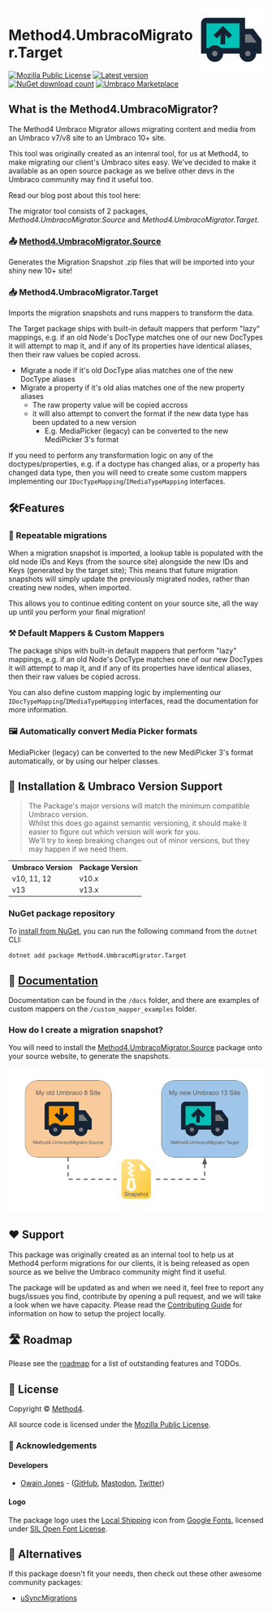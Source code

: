 <img src="./docs/images/UmbracoMigratorTarget_Logo.png" alt="Method4.UmbracoMigrator.Target Logo" height="130" align="right">

# Method4.UmbracoMigrator.Target
[![Mozilla Public License](https://img.shields.io/badge/MPL--2.0-orange?label=license)](https://opensource.org/licenses/MPL-2) 
[![Latest version](https://img.shields.io/nuget/v/Method4.UmbracoMigrator.Target?label=version)](https://marketplace.umbraco.com/package/method4.umbracomigrator.target) 
[![NuGet download count](https://img.shields.io/nuget/dt/Method4.UmbracoMigrator.Target?label=downloads)](https://www.nuget.org/packages/Method4.UmbracoMigrator.Target)
[![Umbraco Marketplace](https://img.shields.io/badge/umbraco-marketplace-%233544B1)](https://marketplace.umbraco.com/package/method4.umbracomigrator.target)

## What is the Method4.UmbracoMigrator?
The Method4 Umbraco Migrator allows migrating content and media from an Umbraco v7/v8 site to an Umbraco 10+ site.

This tool was originally created as an intenral tool, for us at Method4, to make migrating our client's Umbraco sites easy. We've decided to make it available as an open source package as we belive other devs in the Umbraco community may find it useful too.

Read our blog post about this tool here:

The migrator tool consists of 2 packages, _Method4.UmbracoMigrator.Source_ and _Method4.UmbracoMigrator.Target_.

### 📤 [Method4.UmbracoMigrator.Source](https://github.com/Method4Ltd/Method4.UmbracoMigrator.Source)
Generates the Migration Snapshot .zip files that will be imported into your shiny new 10+ site!

### 📥 Method4.UmbracoMigrator.Target
Imports the migration snapshots and runs mappers to transform the data.

The Target package ships with built-in default mappers that perform "lazy" mappings, e.g. if an old Node's DocType matches one of our new DocTypes it will attempt to map it, and if any of its properties have identical aliases, then their raw values be copied across.

- Migrate a node if it's old DocType alias matches one of the new DocType aliases
- Migrate a property if it's old alias matches one of the new property aliases
     - The raw property value will be copied accross
     - it will also attempt to convert the format if the new data type has been updated to a new version
          - E.g. MediaPicker (legacy)  can be converted to the new MediPicker 3's format
    

If you need to perform any transformation logic on any of the doctypes/properties, e.g. if a doctype has changed alias, or a property has changed data type, then you will need to create some custom mappers implementing our `IDocTypeMapping`/`IMediaTypeMapping` interfaces.

## 🛠️Features

### 🔁 Repeatable migrations
When a migration snapshot is imported, a lookup table is populated with the old node IDs and Keys (from the source site) alongside the new IDs and Keys (generated by the target site); This means that future migration snapshots will simply update the previously migrated nodes, rather than creating new nodes, when imported.

This allows you to continue editing content on your source site, all the way up until you perform your final migration!

### ⚒️ Default Mappers & Custom Mappers
The package ships with built-in default mappers that perform "lazy" mappings, e.g. if an old Node's DocType matches one of our new DocTypes it will attempt to map it, and if any of its properties have identical aliases, then their raw values be copied across.

You can also define custom mapping logic by implementing our `IDocTypeMapping`/`IMediaTypeMapping` interfaces, read the documentation for more information.

### 🖼️ Automatically convert Media Picker formats
MediaPicker (legacy) can be converted to the new MediPicker 3's format automatically, or by using our helper classes.

## 🚀 Installation & Umbraco Version Support
> The Package's major versions will match the minimum compatible Umbraco version.<br>
> Whilst this does go against semantic versioning, it should make it easier to figure out which version will work for you.<br>
> We'll try to keep breaking changes out of minor versions, but they may happen if we need them.

<table>
  <tr>
    <th><strong>Umbraco Version</strong></th>
    <th><string>Package Version</strong></th>
  </tr>
  <tr>
    <td>v10, 11, 12</td>
    <td>v10.x</td>
  </tr>
  <tr>
    <td>v13</td>
    <td>v13.x</td>
  </tr>
</table>

### NuGet package repository

To [install from NuGet](https://www.nuget.org/packages/Method4.UmbracoMigrator.Target), you can run the following command from the `dotnet` CLI:

```
dotnet add package Method4.UmbracoMigrator.Target
```

## 📄 [Documentation](https://github.com/Method4Ltd/Method4.UmbracoMigrator.Target/blob/main/docs/README.md)
Documentation can be found in the `/docs` folder, and there are examples of custom mappers on the `/custom_mapper_examples` folder.

### How do I create a migration snapshot?
You will need to install the [Method4.UmbracoMigrator.Source](https://github.com/Method4Ltd/Method4.UmbracoMigrator.Source) package onto your source website, to generate the snapshots.

![Diagram showing a snapshot export from a va8 to v13 site](./docs/images/Snapshot_diagram.png)

## ❤️ Support
This package was originally created as an internal tool to help us at Method4 perform migrations for our clients, it is being released as open source as we belive the Umbraco community might find it useful.

The package will be updated as and when we need it, feel free to report any bugs/issues you find, contribute by opening a pull request, and we will take a look when we have capacity. Please read the [Contributing Guide](https://github.com/Method4Ltd/Method4.UmbracoMigrator.Target/blob/main/docs/CONTRIBUTING.md) for information on how to setup the project locally.

## 🛣️ Roadmap
Please see the [roadmap](https://github.com/Method4Ltd/Method4.UmbracoMigrator.Target/blob/main/docs/ROADMAP.md) for a list of outstanding features and TODOs.

## 📝 License
Copyright &copy; [Method4](https://www.method4.co.uk/).

All source code is licensed under the [Mozilla Public License](../LICENSE).

### 🤝 Acknowledgements
#### Developers

- [Owain Jones](https://owainjones.dev) - ([GitHub](https://github.com/OwainJ), [Mastodon](https://umbracocommunity.social/@ojodev), [Twitter](https://twitter.com/The_DarkGhost))

#### Logo
The package logo uses the [Local Shipping](https://fonts.google.com/icons?selected=Material%20Symbols%20Outlined%3Alocal_shipping%3AFILL%400%3Bwght%40400%3BGRAD%400%3Bopsz%4024) icon from [Google Fonts](https://fonts.google.com/icons), licensed under [SIL Open Font License](https://openfontlicense.org/).

## 🙌 Alternatives
If this package doesn't fit your needs, then check out these other awesome community packages:
- [uSyncMigrations](https://github.com/Jumoo/uSyncMigrations)